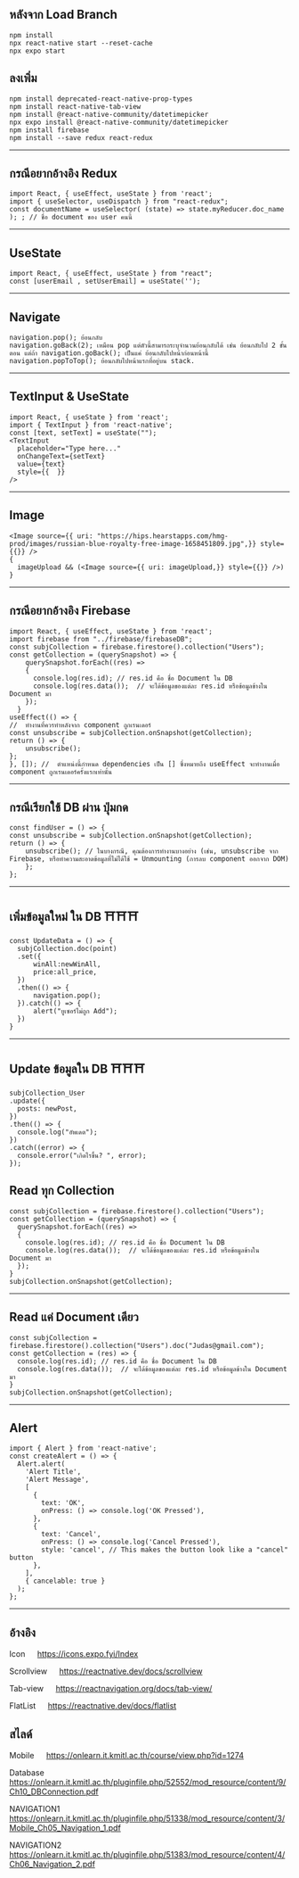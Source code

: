 ## หลังจาก Load Branch
```JS
npm install
npx react-native start --reset-cache
npx expo start
```


## ลงเพิ่ม
```JS
npm install deprecated-react-native-prop-types
npm install react-native-tab-view 
npm install @react-native-community/datetimepicker
npx expo install @react-native-community/datetimepicker
npm install firebase
npm install --save redux react-redux 
```


---

## กรณีอยากอ้างอิง Redux
<!-- Import ก่อน -->
```JS
import React, { useEffect, useState } from 'react';
import { useSelector, useDispatch } from "react-redux";
const documentName = useSelector( (state) => state.myReducer.doc_name ); ; // ชื่อ document ของ user คนนี้
```

---

## UseState
```JS
import React, { useEffect, useState } from "react";
const [userEmail , setUserEmail] = useState('');
```

---

## Navigate
```JS
navigation.pop(); ย้อนกลับ
navigation.goBack(2); เหมือน pop แต่ตัวนี้สามารถระบุจำนวนย้อนกลับได้ เช่น ย้อนกลับไป 2 ขั้นตอน แต่ถ้า navigation.goBack(); เป็นแค่ ย้อนกลับไปหน้าก่อนหน้านี้
navigation.popToTop(); ย้อนกลับไปหน้าแรกที่อยู่บน stack.
```

---

## TextInput & UseState
```JS
import React, { useState } from 'react';
import { TextInput } from 'react-native';
const [text, setText] = useState("");
<TextInput
  placeholder="Type here..."
  onChangeText={setText}
  value={text}
  style={{  }}
/>
```

---

## Image
```JS
<Image source={{ uri: "https://hips.hearstapps.com/hmg-prod/images/russian-blue-royalty-free-image-1658451809.jpg",}} style={{}} />
{
  imageUpload && (<Image source={{ uri: imageUpload,}} style={{}} />)
}
```

---

## กรณีอยากอ้างอิง Firebase
```JS
import React, { useEffect, useState } from 'react';
import firebase from "../firebase/firebaseDB";
const subjCollection = firebase.firestore().collection("Users");
const getCollection = (querySnapshot) => {
    querySnapshot.forEach((res) => 
    {
      console.log(res.id); // res.id คือ ชื่อ Document ใน DB
      console.log(res.data());  // จะได้ข้อมูลของแต่ละ res.id หรือข้อมูลข้างใน Document มา
    });
  }
useEffect(() => {
//  ทำงานที่ควรทำหลังจาก component ถูกเรนเดอร์
const unsubscribe = subjCollection.onSnapshot(getCollection);
return () => {
    unsubscribe();
};
}, []); //  ตำแหน่งนี้กำหนด dependencies เป็น [] ซึ่งหมายถึง useEffect จะทำงานเมื่อ component ถูกเรนเดอร์ครั้งแรกเท่านั้น
```

---

## กรณีเรียกใช้ DB ผ่าน ปุ่มกด
```JS
const findUser = () => {
const unsubscribe = subjCollection.onSnapshot(getCollection);
return () => {
    unsubscribe(); // ในบางกรณี, คุณต้องการทำงานบางอย่าง (เช่น, unsubscribe จาก Firebase, หรือทำความสะอาดข้อมูลที่ไม่ได้ใช้ = Unmounting (การลบ component ออกจาก DOM)
    };
};
```

---

## เพิ่มข้อมูลใหม่ ใน DB ⛩️⛩️⛩️
```JS
const UpdateData = () => {
  subjCollection.doc(point)
  .set({
      winAll:newWinAll,
      price:all_price,
  })
  .then(() => {
      navigation.pop();
  }).catch(() => {
      alert("ยูเซอร์ไม่ถูก Add");
  })
}
```

---

## Update ข้อมูลใน DB ⛩️⛩️⛩️
```JS
subjCollection_User
.update({
  posts: newPost,
})
.then(() => {
  console.log("อัพเดต");
})
.catch((error) => {
  console.error("เกิดไรขึ้น? ", error);
});
```

## Read ทุก Collection
```JS
const subjCollection = firebase.firestore().collection("Users");
const getCollection = (querySnapshot) => {
  querySnapshot.forEach((res) => 
  {
    console.log(res.id); // res.id คือ ชื่อ Document ใน DB
    console.log(res.data());  // จะได้ข้อมูลของแต่ละ res.id หรือข้อมูลข้างใน Document มา
  });
}
subjCollection.onSnapshot(getCollection);
```

---

## Read แค่ Document เดียว
```JS
const subjCollection = firebase.firestore().collection("Users").doc("Judas@gmail.com");
const getCollection = (res) => {
  console.log(res.id); // res.id คือ ชื่อ Document ใน DB
  console.log(res.data());  // จะได้ข้อมูลของแต่ละ res.id หรือข้อมูลข้างใน Document มา
}
subjCollection.onSnapshot(getCollection);
```

---

## Alert
```JS
import { Alert } from 'react-native';
const createAlert = () => {
  Alert.alert(
    'Alert Title',
    'Alert Message',
    [
      {
        text: 'OK',
        onPress: () => console.log('OK Pressed'),
      },
      {
        text: 'Cancel',
        onPress: () => console.log('Cancel Pressed'),
        style: 'cancel', // This makes the button look like a "cancel" button
      },
    ],
    { cancelable: true }
  );
};
```

---

## อ้างอิง
Icon &emsp; https://icons.expo.fyi/Index

Scrollview &emsp; https://reactnative.dev/docs/scrollview

Tab-view &emsp; https://reactnavigation.org/docs/tab-view/

FlatList &emsp; https://reactnative.dev/docs/flatlist


## สไลด์
Mobile
&emsp; https://onlearn.it.kmitl.ac.th/course/view.php?id=1274

Database 
&emsp; https://onlearn.it.kmitl.ac.th/pluginfile.php/52552/mod_resource/content/9/Ch10_DBConnection.pdf

NAVIGATION1 
&emsp; https://onlearn.it.kmitl.ac.th/pluginfile.php/51338/mod_resource/content/3/Mobile_Ch05_Navigation_1.pdf

NAVIGATION2 
&emsp; https://onlearn.it.kmitl.ac.th/pluginfile.php/51383/mod_resource/content/4/Ch06_Navigation_2.pdf

